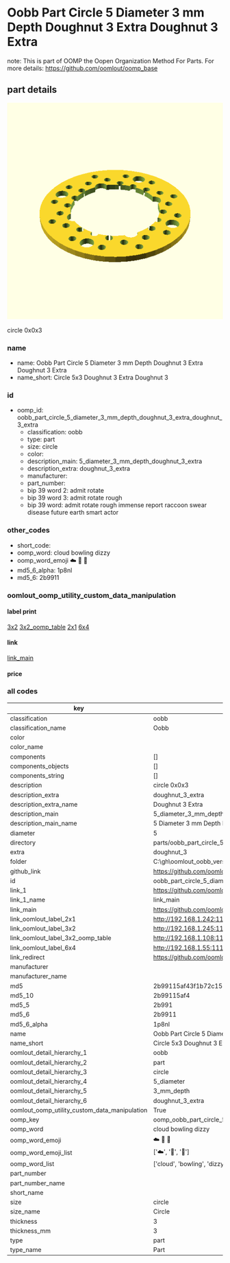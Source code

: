 # Oobb Part Circle 5 Diameter 3 mm Depth Doughnut 3 Extra Doughnut 3 Extra  

note: This is part of OOMP the Oopen Organization Method For Parts. For more details: https://github.com/oomlout/oomp_base

##  part details
  

[![](3dpr.png)](3dpr.png)

circle 0x0x3



### name
* name: Oobb Part Circle 5 Diameter 3 mm Depth Doughnut 3 Extra Doughnut 3 Extra
* name_short: Circle 5x3 Doughnut 3 Extra Doughnut 3
### id
* oomp_id: oobb_part_circle_5_diameter_3_mm_depth_doughnut_3_extra_doughnut_3_extra
  * classification: oobb
  * type: part
  * size: circle
  * color: 
  * description_main: 5_diameter_3_mm_depth_doughnut_3_extra
  * description_extra: doughnut_3_extra
  * manufacturer: 
  * part_number: 
  * bip 39 word 2: admit rotate
  * bip 39 word 3: admit rotate rough
  * bip 39 word: admit rotate rough immense report raccoon swear disease future earth smart actor

### other_codes
* short_code: 
* oomp_word: cloud bowling dizzy
* oomp_word_emoji :cloud: :bowling: :dizzy:
* md5_6_alpha: 1p8nl
* md5_6: 2b9911






### oomlout_oomp_utility_custom_data_manipulation
#### label print
[3x2](http://192.168.1.245:1112/?label=oomp%201p8nl)
[3x2_oomp_table](http://192.168.1.108:1112/?label=oomp%201p8nl)
[2x1](http://192.168.1.242:1112/?label=oomp%201p8nl)
[6x4](http://192.168.1.55:1112/?label=oomp%201p8nl)    

#### link

[link_main](https://github.com/oomlout/oomlout_oobb_version_4_generated_parts/tree/main/navigation_oomp/oobb/part/circle/5_diameter_3_mm_depth_doughnut_3_extra/doughnut_3_extra/part)                              

#### price







### all codes 
| key | value |  
| --- | --- |  
| classification | oobb |  
| classification_name | Oobb |  
| color |  |  
| color_name |  |  
| components | [] |  
| components_objects | [] |  
| components_string | [] |  
| description | circle 0x0x3 |  
| description_extra | doughnut_3_extra |  
| description_extra_name | Doughnut 3 Extra |  
| description_main | 5_diameter_3_mm_depth_doughnut_3_extra |  
| description_main_name | 5 Diameter 3 mm Depth Doughnut 3 Extra |  
| diameter | 5 |  
| directory | parts/oobb_part_circle_5_diameter_3_mm_depth_doughnut_3_extra_doughnut_3_extra |  
| extra | doughnut_3 |  
| folder | C:\gh\oomlout_oobb_version_4_generated_parts\parts\oobb_part_circle_5_diameter_3_mm_depth_doughnut_3_extra_doughnut_3_extra |  
| github_link | https://github.com/oomlout/oomlout_oomp_part_src/tree/main/parts/oobb_part_circle_5_diameter_3_mm_depth_doughnut_3_extra_doughnut_3_extra |  
| id | oobb_part_circle_5_diameter_3_mm_depth_doughnut_3_extra_doughnut_3_extra |  
| link_1 | https://github.com/oomlout/oomlout_oobb_version_4_generated_parts/tree/main/navigation_oomp/oobb/part/circle/5_diameter_3_mm_depth_doughnut_3_extra/doughnut_3_extra/part |  
| link_1_name | link_main |  
| link_main | https://github.com/oomlout/oomlout_oobb_version_4_generated_parts/tree/main/navigation_oomp/oobb/part/circle/5_diameter_3_mm_depth_doughnut_3_extra/doughnut_3_extra/part |  
| link_oomlout_label_2x1 | http://192.168.1.242:1112/?label=oomp%201p8nl |  
| link_oomlout_label_3x2 | http://192.168.1.245:1112/?label=oomp%201p8nl |  
| link_oomlout_label_3x2_oomp_table | http://192.168.1.108:1112/?label=oomp%201p8nl |  
| link_oomlout_label_6x4 | http://192.168.1.55:1112/?label=oomp%201p8nl |  
| link_redirect | https://github.com/oomlout/oomlout_oobb_version_4_generated_parts/tree/main/parts/oobb_circle_05_03_ex_doughnut_3 |  
| manufacturer |  |  
| manufacturer_name |  |  
| md5 | 2b99115af43f1b72c15b771978af081d |  
| md5_10 | 2b99115af4 |  
| md5_5 | 2b991 |  
| md5_6 | 2b9911 |  
| md5_6_alpha | 1p8nl |  
| name | Oobb Part Circle 5 Diameter 3 mm Depth Doughnut 3 Extra Doughnut 3 Extra |  
| name_short | Circle 5x3 Doughnut 3 Extra Doughnut 3 |  
| oomlout_detail_hierarchy_1 | oobb |  
| oomlout_detail_hierarchy_2 | part |  
| oomlout_detail_hierarchy_3 | circle |  
| oomlout_detail_hierarchy_4 | 5_diameter |  
| oomlout_detail_hierarchy_5 | 3_mm_depth |  
| oomlout_detail_hierarchy_6 | doughnut_3_extra |  
| oomlout_oomp_utility_custom_data_manipulation | True |  
| oomp_key | oomp_oobb_part_circle_5_diameter_3_mm_depth_doughnut_3_extra_doughnut_3_extra |  
| oomp_word | cloud bowling dizzy |  
| oomp_word_emoji | :cloud: :bowling: :dizzy: |  
| oomp_word_emoji_list | [':cloud:', ':bowling:', ':dizzy:'] |  
| oomp_word_list | ['cloud', 'bowling', 'dizzy'] |  
| part_number |  |  
| part_number_name |  |  
| short_name |  |  
| size | circle |  
| size_name | Circle |  
| thickness | 3 |  
| thickness_mm | 3 |  
| type | part |  
| type_name | Part |  
